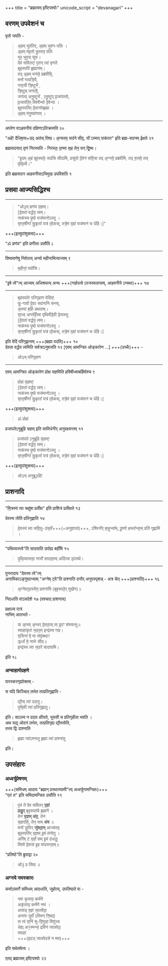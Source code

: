 +++
title = "ब्रह्मत्वम् इष्टिपश्वोः"
unicode_script = "devanagari"
+++

## वरणम् उपवेशनं च
वृतो जपति - 

> अ॒हम् भूप॑तिर्, अ॒हम् भुव॑न-पतिः ।  
> अ॒हम् म॑ह॒तो भू॒तस्य॒ पतिः॑  
> भूर् भुव॒स् सुवः॑।  
> देव॑ सवितर्! ए॒तन् त्वा॑ वृणते  
> बृह॒स्पतिं॑ ब्र॒ह्माण॑म्।   
> तद् अ॒हम् मन॑से॒ प्रब्र॑वीमि॒,  
> मनो॑ गायत्रि॒यै,  
> गाय॒त्री त्रि॒ष्टुभे᳚ ,  
> त्रि॒ष्टुब् जग॑त्यै॒,  
> जग॑त्य् अनु॒ष्टुभे᳚ , 
> ऽनु॒ष्टुप् प्र॒जाप॑तये,  
> प्र॒जाप॑ति॒र् विश्वे᳚भ्यो दे॒वेभ्यः॑ ।  
> बृह॒स्पति॑र् दे॒वाना᳚म्ब्र॒ह्मा ।  
> अ॒हम् म॑नु॒ष्या॑णाम् ।

____________
अपरेण वाऽहवनीयं दक्षिणाऽतिक्रामति २०

"अहे॑! दैधिष॒व्य+उद् अत॑स् तिष्ठ। अ॒न्यस्य॒ सद॑ने सीद॒, यो᳚ ऽस्मत् पाक॑तर" इति ब्रह्म-सदनम् ईक्षते २१

ब्रह्मसदनात् तृणं निरस्यति - निर॑स्तः॒ पा॒प्मा स॒ह तेन॒ यन् द्वि॒ष्मः।

> "इ॒दम् अ॒हं बृह॒स्पतेः॒ सद॑सि सीदामि, प्रसू॑तो दे॒वेन॑ सवि॒त्रा
तद् अ॒ग्नये॒ प्रब्र॑वीमि, तद् वा॒यवे॒ तत् पृ॑थि॒व्यै।"  

इति ब्रह्मसदन आहवनीयाऽभिमुख उपविशति १

## प्रसवा आज्यसिद्धिश्च
____________
> "ओ३॒म् प्रण॑य य॒ज्ञम्।  
[दे॒वता॑ वर्द्धय॒ त्वम्।  
नाक॑स्य पृ॒ष्ठे यज॑मानोऽस्तु ।  
स॒प्त॒र्षीणां॑ सु॒कृतां॑ यत्र॑ लो॒कस्, तत्रे॒मं य॒ज्ञं यज॑मानं च धेहि।]"  

+++(इत्युपांशूक्त्वा)+++

"ॐ प्रण॑य" इति प्रणीताः प्रसौति ८

____________
पिष्यमाणेषु निर्वपत्य् अन्यो महीनामित्याज्यम् ९  

> म॒हीनां॒ पयो॑सि।  

____________
"इ॒षे त्वे॑"त्य् आज्यम् अधिश्रयत्य् अन्यः +++(गार्हपत्ये ऽरजस्वलायाम्, आहवनीये ऽन्यथा)+++ १७  

____________

> बृह॑स्पते! परिगृहाण वेदि॑म्!  
सु॒-गावो॑ दे॒वाः सद॑नानि सन्त्व्,  
अ॒स्यां ब॒र्हिः प्रथताम्।  
सा॒ध्व् अन्त॑र्हिं॒स्रा पृथिवीदे॒वी दे॒व्यस्तु  
[दे॒वता॑ वर्द्धय॒ त्वम्।  
नाक॑स्य पृ॒ष्ठे यज॑मानोऽस्तु ।  
स॒प्त॒र्षीणां॑ सु॒कृतां॑ यत्र॑ लो॒कस्, तत्रे॒मं य॒ज्ञं यज॑मानं च धेहि।]

इति वेदिं परिगृह्णन्तम् +++(ब्रह्मा वदति)+++ १०  
देवता वर्द्धय त्वमिति सर्वत्राऽनुषजति १२
[एवम् आमन्त्रित ओङ्कारेण …] +++(उच्चैः)+++ -  

> ओ३म् परि॑गृहाण

____________
एवम् आमन्त्रित ओङ्कारेण प्रोक्ष यज्ञमिति हविषीध्माबर्हिषोश्च ९  

> प्रोक्ष॑ य॒ज्ञम्!  
[दे॒वता॑ वर्द्धय॒ त्वम्।  
नाक॑स्य पृ॒ष्ठे यज॑मानोऽस्तु ।  
स॒प्त॒र्षीणां॑ सु॒कृतां॑ यत्र॑ लो॒कस्, तत्रे॒मं य॒ज्ञं यज॑मानं च धेहि।]  

+++(इत्युपांशूक्त्वा)+++

> ॐ प्रोक्ष॑



प्रजापतेऽनुब्रूहि यज्ञम् इति सामिधेनीर् अनुवक्ष्यन्तम् ११

> प्रजा॑पते ऽनुब्रूहि य॒ज्ञम्!  
[दे॒वता॑ वर्द्धय॒ त्वम्।  
नाक॑स्य पृ॒ष्ठे यज॑मानोऽस्तु ।  
स॒प्त॒र्षीणां॑ सु॒कृतां॑ यत्र॑ लो॒कस्, तत्रे॒मं य॒ज्ञं यज॑मानं च धेहि।]  

+++(इत्युपांशूक्त्वा)+++

> ओ३म् अनुब्रू३हि!

## प्राशनादि
____________
"मि॒त्रस्य॑ त्वा चक्षु॑षा प्रती॑क्ष" इति प्राशित्रं प्रतीक्षते १३  

देवस्य त्वेति प्रतिगृह्णाति १४  
> दे॒वस्य॑ त्वा सवि॒तुᳶ प्र॑स॒वे᳚+++(=अनुज्ञायां)+++,
ऽश्विनो᳚र् बा॒हुभ्या᳚म्,
पू॒ष्णो हस्ता᳚भ्या॒म् प्रति॑ गृह्णामि ।


____________
"पथिव्यास्त्वे"ति सादयाति उपोह्य बर्हींषि १५

> पृ॒थि॒व्यास्त्वा॒ नाभौ॑ सादया॒म्य् अदि॑त्या उ॒पस्थे॑।

____________
पुनरादाय "देवस्य त्वे"त्य्  
अनामिकाऽङ्गुष्ठाभ्याम् "अग्नेष् ट्वे"ति प्राश्नाति दन्तैर् अनुपस्पृशन्न् - अत्र चेत् +++(प्राश्नाति)+++ १६  

> अ॒ग्नेष्ट्वा॒स्ये॑न॒ प्राश्ना॑मि (बृह॒स्पते॒र् मुखे॑न)॥

निदधाति वांऽसदेशे १७ (पश्चात् प्राशनाय)

प्रक्षाल्य पात्रं  
नाभिम् आलभते -  

> या अ॒प्स्व् अ॒न्तर् दे॒वता॒स् ता इ॒दꣳ श॑मयन्तु॥  
स्वाहा॑कृतं ज॒ठर॒म् इन्द्र॑स्य गछ।  
> घ॒सिना॑ मे॒ मा संपृ॑क्थाः!  
> ऊ॒र्ध्वं मे॒ नाभेः॑ सीद॥  
> इन्द्र॑स्य त्वा ज॒ठरे॑ सादयामि।

इति १८


### अन्वाहार्यग्रहणे
पारस्करगृह्योक्तम् -

स यदि किञ्चिल् लभेत तत्प्रतिगृह्णाति -

> द्यौस् त्वा॑ ददातु।  
पृ॒थि॒वी त्वा॑ प्रति॑गृह्णातु।

इति। साऽस्य न ददतः क्षीयते, भूयसी च प्रतिगृहीता भवति ।  
अथ यद्य् ओदनं लभेत, तत्प्रतिगृह्य द्यौस्त्वेति,  
तस्य द्विः प्राश्नाति

> ब्र॒ह्मा त्वा॑ऽश्नातु ब्र॒ह्मा त्वा॑ प्राश्ना॑तु

इति।

## उपसंहारः
### अध्वर्युप्रेषणम्
+++(समिधम् आदाय "ब्रह्मन् प्रस्थास्यामी"त्य् अध्वर्युणामन्त्रितः)+++   
"एतं त" इति समिदामन्त्रितः प्रसौति १९  

> ए॒तं ते॑ देव सवितर् **य॒ज्ञं  
> प्राहु॒र्** बृह॒स्पत॑ये ब्र॒ह्मणे॑ ।  
तेन॑ **य॒ज्ञम् अ॑व॒**, तेन॑  
> य॒ज्ञप॑तिं॒, तेन॒ माम् **अ॑व** ॥  
> मनो॑ जू॒तिर् **जु॑षता॒म्** आज्य॑स्य॒  
> बृह॒स्पति॑र् य॒ज्ञम् इ॒मं त॑नोतु ।  
अरि॑ष् टं य॒ज्ञँ सम् इ॒मं द॑धातु॒  
> विश्वे॑ दे॒वास॑ इ॒ह मा॑दयन्ता॒म्॥ 

"प्रतिष्ठे"ति ब्रुयाद्वा २० 

> ओ३ं॒ प्र ति॑ष्ठ ॥


### अग्नये नमस्कारः
कर्माऽपवर्गे समिधम् आदधाति, जुहोत्य्, उपतिष्ठते वा - 

> नमः॑ कृ॒ताय॒ कर्म॑णे  
> अकृ॑ताय॒ कर्म॑णे नमः॑ ।  
> अया॑ड् य॒ज्ञं जा॒तवे॑दा॒  
> अन्त॑रः पूर्वो॑ ऽस्मिन् नि॒षद्य॑  
> स त्वं स॒निं सु-वि॒मुचा॒ विमु॑ञ्च  
> धेह्य् अ१॒॑स्मभ्यं॒ द्रवि॑णं जातवेदः॒  
> स्वाहा॑  
> +++(इदञ् जातवेदसे न मम)+++

इति यथेतमेत्य । 

एतद् ब्रह्मत्वम् इष्टिपश्वोः २२  

